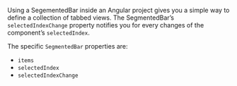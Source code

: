 Using a SegementedBar inside an Angular project gives you a simple way to define a collection of tabbed views.
The SegmentedBar’s `selectedIndexChange` property notifies you for every changes of the component’s `selectedIndex`.

The specific `SegmentedBar` properties are:
 - `items`
 - `selectedIndex`
 - `selectedIndexChange`

<snippet id='segmented-bar-require'/>